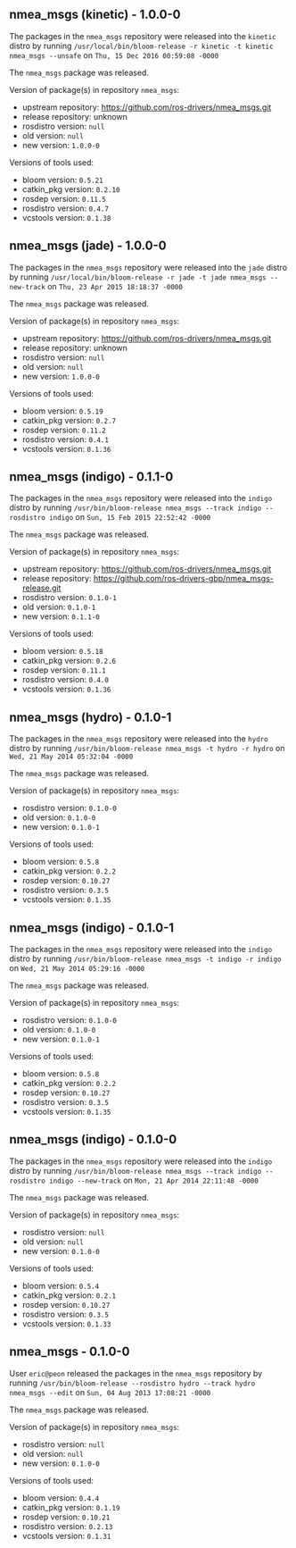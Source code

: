 ## nmea_msgs (kinetic) - 1.0.0-0

The packages in the `nmea_msgs` repository were released into the `kinetic` distro by running `/usr/local/bin/bloom-release -r kinetic -t kinetic nmea_msgs --unsafe` on `Thu, 15 Dec 2016 00:59:08 -0000`

The `nmea_msgs` package was released.

Version of package(s) in repository `nmea_msgs`:

- upstream repository: https://github.com/ros-drivers/nmea_msgs.git
- release repository: unknown
- rosdistro version: `null`
- old version: `null`
- new version: `1.0.0-0`

Versions of tools used:

- bloom version: `0.5.21`
- catkin_pkg version: `0.2.10`
- rosdep version: `0.11.5`
- rosdistro version: `0.4.7`
- vcstools version: `0.1.38`


## nmea_msgs (jade) - 1.0.0-0

The packages in the `nmea_msgs` repository were released into the `jade` distro by running `/usr/local/bin/bloom-release -r jade -t jade nmea_msgs --new-track` on `Thu, 23 Apr 2015 18:18:37 -0000`

The `nmea_msgs` package was released.

Version of package(s) in repository `nmea_msgs`:
- upstream repository: https://github.com/ros-drivers/nmea_msgs.git
- release repository: unknown
- rosdistro version: `null`
- old version: `null`
- new version: `1.0.0-0`

Versions of tools used:
- bloom version: `0.5.19`
- catkin_pkg version: `0.2.7`
- rosdep version: `0.11.2`
- rosdistro version: `0.4.1`
- vcstools version: `0.1.36`


## nmea_msgs (indigo) - 0.1.1-0

The packages in the `nmea_msgs` repository were released into the `indigo` distro by running `/usr/bin/bloom-release nmea_msgs --track indigo --rosdistro indigo` on `Sun, 15 Feb 2015 22:52:42 -0000`

The `nmea_msgs` package was released.

Version of package(s) in repository `nmea_msgs`:
- upstream repository: https://github.com/ros-drivers/nmea_msgs.git
- release repository: https://github.com/ros-drivers-gbp/nmea_msgs-release.git
- rosdistro version: `0.1.0-1`
- old version: `0.1.0-1`
- new version: `0.1.1-0`

Versions of tools used:
- bloom version: `0.5.18`
- catkin_pkg version: `0.2.6`
- rosdep version: `0.11.1`
- rosdistro version: `0.4.0`
- vcstools version: `0.1.36`


## nmea_msgs (hydro) - 0.1.0-1

The packages in the `nmea_msgs` repository were released into the `hydro` distro by running `/usr/bin/bloom-release nmea_msgs -t hydro -r hydro` on `Wed, 21 May 2014 05:32:04 -0000`

The `nmea_msgs` package was released.

Version of package(s) in repository `nmea_msgs`:
- rosdistro version: `0.1.0-0`
- old version: `0.1.0-0`
- new version: `0.1.0-1`

Versions of tools used:
- bloom version: `0.5.8`
- catkin_pkg version: `0.2.2`
- rosdep version: `0.10.27`
- rosdistro version: `0.3.5`
- vcstools version: `0.1.35`


## nmea_msgs (indigo) - 0.1.0-1

The packages in the `nmea_msgs` repository were released into the `indigo` distro by running `/usr/bin/bloom-release nmea_msgs -t indigo -r indigo` on `Wed, 21 May 2014 05:29:16 -0000`

The `nmea_msgs` package was released.

Version of package(s) in repository `nmea_msgs`:
- rosdistro version: `0.1.0-0`
- old version: `0.1.0-0`
- new version: `0.1.0-1`

Versions of tools used:
- bloom version: `0.5.8`
- catkin_pkg version: `0.2.2`
- rosdep version: `0.10.27`
- rosdistro version: `0.3.5`
- vcstools version: `0.1.35`


## nmea_msgs (indigo) - 0.1.0-0

The packages in the `nmea_msgs` repository were released into the `indigo` distro by running `/usr/bin/bloom-release nmea_msgs --track indigo --rosdistro indigo --new-track` on `Mon, 21 Apr 2014 22:11:48 -0000`

The `nmea_msgs` package was released.

Version of package(s) in repository `nmea_msgs`:
- rosdistro version: `null`
- old version: `null`
- new version: `0.1.0-0`

Versions of tools used:
- bloom version: `0.5.4`
- catkin_pkg version: `0.2.1`
- rosdep version: `0.10.27`
- rosdistro version: `0.3.5`
- vcstools version: `0.1.33`


## nmea_msgs - 0.1.0-0

User `eric@peon` released the packages in the `nmea_msgs` repository by running `/usr/bin/bloom-release --rosdistro hydro --track hydro nmea_msgs --edit` on `Sun, 04 Aug 2013 17:08:21 -0000`

The `nmea_msgs` package was released.

Version of package(s) in repository `nmea_msgs`:
- rosdistro version: `null`
- old version: `null`
- new version: `0.1.0-0`

Versions of tools used:
- bloom version: `0.4.4`
- catkin_pkg version: `0.1.19`
- rosdep version: `0.10.21`
- rosdistro version: `0.2.13`
- vcstools version: `0.1.31`


